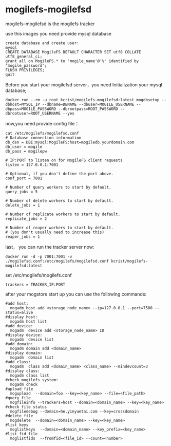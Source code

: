 # mogilefs-mogilefsd
mogilefs-mogilefsd is the mogilefs tracker




use this images you need provide mysql database 
         
    create database and create user:
    mysql
    CREATE DATABASE MogileFS DEFAULT CHARACTER SET utf8 COLLATE utf8_general_ci;  
    grant all on MogileFS.* to 'mogile_name'@'%' identified by 'mogile_password';  
    FLUSH PRIVILEGES;  
    quit   
              
Before you start your mogilefsd server，you need Initialization your mysql database;
 
    docker run --rm -u root kcrist/mogilefs-mogilefsd:latest mogdbsetup --dbhost=MYSQL_IP --dbname=DBNAME --dbuser=MOGILE_USERNAME --dbpass=MOGILE_PASSWORD --dbrootpass=ROOT_PASSWORD --dbrootuser=ROOT_USERNAME --yes

now,you need provide config file：

    cat /etc/mogilefs/mogilefsd.conf
    # Database connection information  
    db_dsn = DBI:mysql:MogileFS:host=mogiledb.yourdomain.com  
    db_user = mogile  
    db_pass = mogilepw  

    # IP:PORT to listen on for MogileFS client requests  
    listen = 127.0.0.1:7001  

    # Optional, if you don't define the port above.  
    conf_port = 7001  

    # Number of query workers to start by default.  
    query_jobs = 5  

    # Number of delete workers to start by default.  
    delete_jobs = 1  

    # Number of replicate workers to start by default.  
    replicate_jobs = 2  

    # Number of reaper workers to start by default.  
    # (you don't usually need to increase this)  
    reaper_jobs = 1  

last， you can run the tracker server now:
  
    docker run -d -p 7001:7001 -v ./mogilefsd.conf:/etc/mogilefs/mogilefsd.conf kcrist/mogilefs-mogilefsd:latest
    
set /etc/mogilefs/mogilefs.conf
  
    trackers = TRACKER_IP:PORT
    
after your mogstore start up you can use the following commands:
    
    #add host:
      mogadm host add <storage_node_name> --ip=127.0.0.1 --port=7500 --status=alive 
    #display host:
      mogadm host list 
    #add device: 
      mogadm  device add <storage_node_name> ID 
    #display device:
      mogadm  device list
    #add domain:
      mogadm domain add <domain_name>
    #display domain:
      mogadm  domain list
    #add class:
      mogadm  class add <domain_name> <class_name> --mindevcount=3
    #display class:
      mogadm class list
    #check mogilefs system:
      mogadm check
    #upload file
      mogupload  --domain=foo --key=<key_name> --file=<file_path>
    #query file
      mogfileinfo --trackers=host --domain=<domain_name> --key=<key_name>
    #check file status
      mogfiledebug --domain=he.yinyuetai.com --key=crossdomain
    #delete file
      mogdelete  --domain=<domain_name> --key=<key_name>
    #list keys
      moglistkeys  --domain=<domain_name> --key_prefix=<key_name>
    #list fid file
      moglistfids  --fromfid=<file_id> --count=<number>
